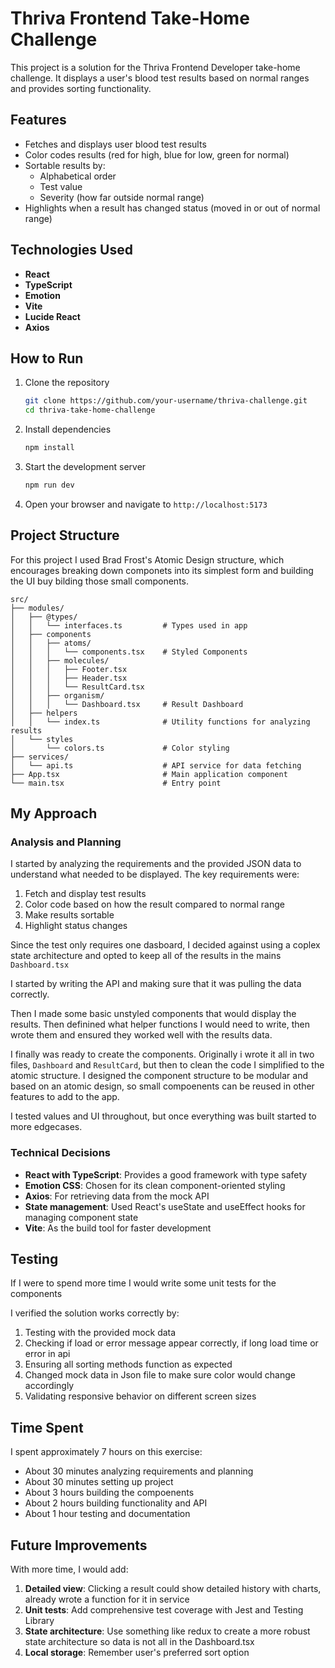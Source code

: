 # Thriva Frontend Take-Home Challenge

This project is a solution for the Thriva Frontend Developer take-home challenge. It displays a user's blood test results based on normal ranges and provides sorting functionality.



## Features

- Fetches and displays user blood test results
- Color codes results (red for high, blue for low, green for normal)
- Sortable results by:
    - Alphabetical order
    - Test value
    - Severity (how far outside normal range)
- Highlights when a result has changed status (moved in or out of normal range)

## Technologies Used

- **React**
- **TypeScript**
- **Emotion**
- **Vite**
- **Lucide React**
- **Axios**

## How to Run

1. Clone the repository
   ```bash
   git clone https://github.com/your-username/thriva-challenge.git
   cd thriva-take-home-challenge
   ```

2. Install dependencies
   ```bash
   npm install
   ```

3. Start the development server
   ```bash
   npm run dev
   ```

4. Open your browser and navigate to `http://localhost:5173`

## Project Structure

For this project I used Brad Frost's Atomic Design structure, which encourages breaking down componets into its simplest form and building the UI buy bilding those small components.

```
src/
├── modules/
│   ├── @types/
│   │   └── interfaces.ts         # Types used in app
│   ├── components
│   │   ├── atoms/
│   │   │   └── components.tsx    # Styled Components
│   │   ├── molecules/
│   │   │   ├── Footer.tsx
│   │   │   ├── Header.tsx
│   │   │   └── ResultCard.tsx    
│   │   ├── organism/
│   │   │   └── Dashboard.tsx     # Result Dashboard
│   ├── helpers  
│   │   └── index.ts              # Utility functions for analyzing results
│   └── styles
│       └── colors.ts             # Color styling
├── services/
│   └── api.ts                    # API service for data fetching
├── App.tsx                       # Main application component
└── main.tsx                      # Entry point
```

## My Approach

### Analysis and Planning

I started by analyzing the requirements and the provided JSON data to understand what needed to be displayed. The key requirements were:

1. Fetch and display test results
2. Color code based on how the result compared to normal range
3. Make results sortable
4. Highlight status changes

Since the test only requires one dasboard, I decided against using a coplex state architecture and opted to keep all of the results in the mains `Dashboard.tsx`

I started by writing the API and making sure that it was pulling the data correctly.

Then I made some basic unstyled components that would display the results. Then definined what helper functions I would need to write, then wrote them and ensured they worked well with the results data.

I finally was ready to create the components. Originally i wrote it all in two files, `Dashboard` and `ResultCard`, but then to clean the code I simplified to the atomic structure. I designed the component structure to be modular and based on an atomic design, so small compoenents can be reused in other features to add to the app.

I tested values and UI throughout, but once everything was built started to more edgecases.



### Technical Decisions

- **React with TypeScript**: Provides a good framework with type safety
- **Emotion CSS**: Chosen for its clean component-oriented styling
- **Axios**: For retrieving data from the mock API
- **State management**: Used React's useState and useEffect hooks for managing component state
- **Vite**: As the build tool for faster development

## Testing

If I were to spend more time I would write some unit tests for the components

I verified the solution works correctly by:

1. Testing with the provided mock data
2. Checking if load or error message appear correctly, if long load time or error in api
3. Ensuring all sorting methods function as expected
4. Changed mock data in Json file to make sure color would change accordingly
5. Validating responsive behavior on different screen sizes

## Time Spent

I spent approximately 7 hours on this exercise:
- About 30 minutes analyzing requirements and planning
- About 30 minutes setting up project
- About 3 hours building the compoenents
- About 2 hours building functionality and API
- About 1 hour testing and documentation

## Future Improvements

With more time, I would add:

1. **Detailed view**: Clicking a result could show detailed history with charts, already wrote a function for it in service
3. **Unit tests**: Add comprehensive test coverage with Jest and Testing Library
4. **State architecture**: Use something like redux to create a more robust state architecture so data is not all in the Dashboard.tsx
5. **Local storage**: Remember user's preferred sort option




